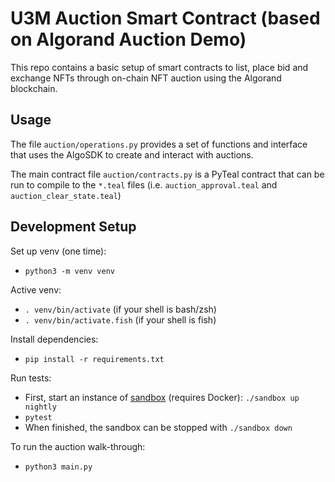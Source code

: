 # U3M Auction Smart Contract (based on Algorand Auction Demo)

This repo contains a basic setup of smart contracts to list, place bid and exchange NFTs through on-chain NFT auction using the Algorand blockchain.

## Usage

The file `auction/operations.py` provides a set of functions and interface that uses the AlgoSDK to create and interact with auctions.

The main contract file `auction/contracts.py` is a PyTeal contract that can be run to compile to the `*.teal` files (i.e. `auction_approval.teal` and `auction_clear_state.teal`)

## Development Setup

Set up venv (one time):

- `python3 -m venv venv`

Active venv:

- `. venv/bin/activate` (if your shell is bash/zsh)
- `. venv/bin/activate.fish` (if your shell is fish)

Install dependencies:

- `pip install -r requirements.txt`

Run tests:

- First, start an instance of [sandbox](https://github.com/algorand/sandbox) (requires Docker): `./sandbox up nightly`
- `pytest`
- When finished, the sandbox can be stopped with `./sandbox down`

To run the auction walk-through:

- `python3 main.py`
